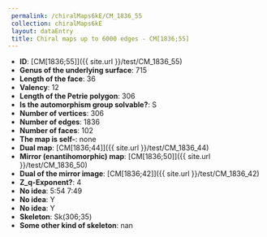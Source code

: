 ```yaml
--- 
 permalink: /chiralMaps6kE/CM_1836_55 
 collection: chiralMaps6kE
 layout: dataEntry
 title: Chiral maps up to 6000 edges - CM[1836;55]
---
```


- **ID**: [CM[1836;55]]({{ site.url }}/test/CM_1836_55)
- **Genus of the underlying surface**: 715
- **Length of the face**: 36
- **Valency**: 12
- **Length of the Petrie polygon**: 306
- **Is the automorphism group solvable?**: S
- **Number of vertices**: 306
- **Number of edges**: 1836
- **Number of faces**: 102
- **The map is self-**: none
- **Dual map**: [CM[1836;44]]({{ site.url }}/test/CM_1836_44)
- **Mirror (enantihomorphic) map**: [CM[1836;50]]({{ site.url }}/test/CM_1836_50)
- **Dual of the mirror image**: [CM[1836;42]]({{ site.url }}/test/CM_1836_42)
- **Z_q-Exponent?**: 4
- **No idea**:  5:54 7:49
- **No idea**: Y
- **No idea**: Y
- **Skeleton**: Sk(306;35)
- **Some other kind of skeleton**: nan
